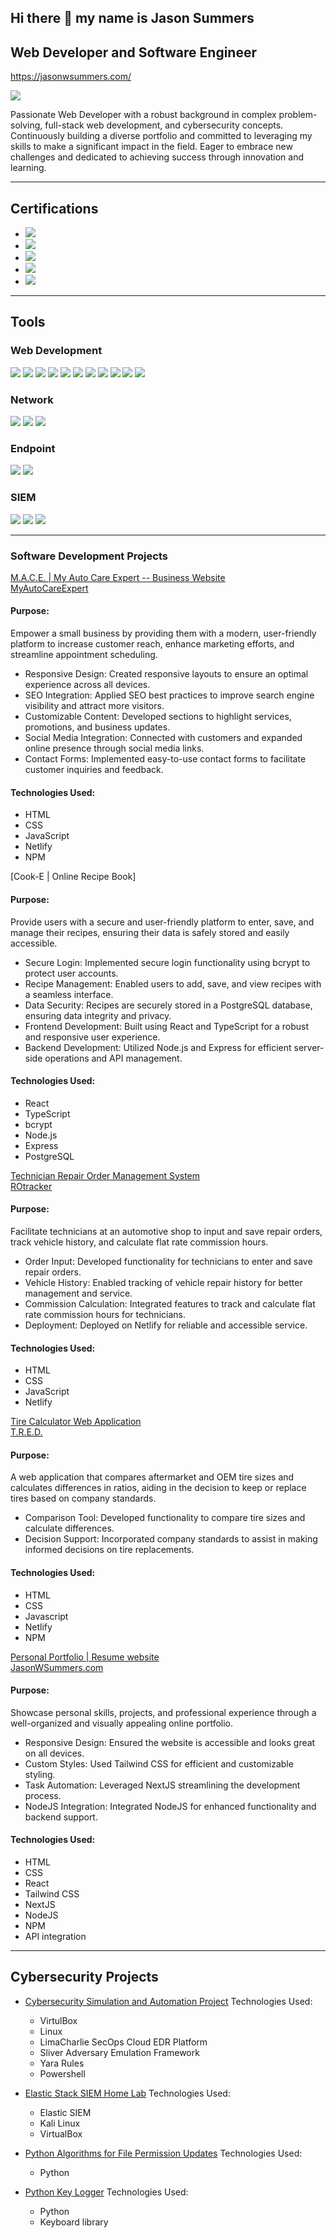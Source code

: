 ## Hi there 👋 my name is Jason Summers
## Web Developer and Software Engineer
https://jasonwsummers.com/

<a href="https://www.linkedin.com/in/jason-w-summers/"><img src="https://img.shields.io/badge/-LinkedIn-0072b1?&style=for-the-badge&logo=linkedin&logoColor=white" /></a>

Passionate Web Developer with a robust background in complex problem-solving, full-stack web development, and cybersecurity concepts. Continuously building a diverse portfolio and committed to leveraging my skills to make a significant impact in the field. Eager to embrace new challenges and dedicated to achieving success through innovation and learning.

---

## Certifications

* <img src="https://img.shields.io/badge/Responsive%20Web%20Development%20-%20FreeCodeCamp?logo=FreeCodeCamp" />
* <img src="https://img.shields.io/badge/-Google%20Cybersecurity%20Professional%20Certificate-blue?&style=for-the-badge&logo=Google&logoColor=white" />
* <img src="https://img.shields.io/badge/-Security%2B-FF0000?&style=for-the-badge&logo=CompTIA&logoColor=white" /> 
* <img src="https://img.shields.io/badge/-TryHackMe%20Introduction%20to%20Cybersecurity-yellow?&style=for-the-badge&logo=TryHackMe&logoColor=white" />
* <img src="https://img.shields.io/badge/-TryHackMe%20SOC%20LVL%201-yellow?&style=for-the-badge&logo=TryHackMe&logoColor=white" />

---

## Tools

### Web Development
<div>
    <img src="https://img.shields.io/badge/-HTML-1679A7?&style=for-the-badge&logo=HTML&logoColor=white" />
    <img src="https://img.shields.io/badge/-CSS | Sass-EF3B2D?&style=for-the-badge&logo=CSS&logoColor=white" />
    <img src="https://img.shields.io/badge/-JavaScript-00A4EF?&style=for-the-badge&logo=HTML&logoColor=white" />
    <img src="https://img.shields.io/badge/-Git-777BB4?&style=for-the-badge&logo=HTML&logoColor=white" />
    <img src="https://img.shields.io/badge/-NodeJS | ExpressJS-1679A7?&style=for-the-badge&logo=HTML&logoColor=white" />
    <img src="https://img.shields.io/badge/-Gulp | Webpack-EF3B2D?&style=for-the-badge&logo=HTML&logoColor=white" />
    <img src="https://img.shields.io/badge/-Bootstrap-1679A7?&style=for-the-badge&logo=HTML&logoColor=white" />
    <img src="https://img.shields.io/badge/-React-777BB4?&style=for-the-badge&logo=HTML&logoColor=white" />
    <img src="https://img.shields.io/badge/-NPM-EF3B2D?&style=for-the-badge&logo=HTML&logoColor=white" />
    <img src="https://img.shields.io/badge/-NextJS-00A4EF?&style=for-the-badge&logo=HTML&logoColor=white" />
     <img src="https://img.shields.io/badge/-Tailwind-1679A7?&style=for-the-badge&logo=HTML&logoColor=white" />
</div>

### Network
<div>
    <img src="https://img.shields.io/badge/-Wireshark-1679A7?&style=for-the-badge&logo=Wireshark&logoColor=white" />
    <img src="https://img.shields.io/badge/-Snort-EF3B2D?&style=for-the-badge&logo=Suricata&logoColor=white" />    
    <img src="https://img.shields.io/badge/-Zeek-777BB4?&style=for-the-badge&logo=Zeek&logoColor=white" />
</div>

### Endpoint
<div>
    <img src="https://img.shields.io/badge/-Microsoft_Defender_for_Endpoint-00A4EF?&style=for-the-badge&logo=Microsoft&logoColor=white" />
    <img src="https://img.shields.io/badge/-LimaCharlie.io-4B275F?&style=for-the-badge&logo=Velociraptor&logoColor=white" />
</div>

### SIEM
<div>
    <img src="https://img.shields.io/badge/-Microsoft_Sentinel-0078D4?&style=for-the-badge&logo=Microsoft&logoColor=white" />
    <img src="https://img.shields.io/badge/-Splunk-000000?&style=for-the-badge&logo=Splunk&logoColor=white" />
    <img src="https://img.shields.io/badge/-Elastic-005571?&style=for-the-badge&logo=Elastic&logoColor=white" />
</div>

---

### Software Development Projects

[M.A.C.E. | My Auto Care Expert -- Business Website](https://github.com/jwsummers/mace)  
[MyAutoCareExpert](https://myautocareexpert.com/)

#### Purpose:
Empower a small business by providing them with a modern, user-friendly platform to increase customer reach, enhance marketing efforts, and streamline appointment scheduling.

+ Responsive Design: Created responsive layouts to ensure an optimal experience across all devices.
+ SEO Integration: Applied SEO best practices to improve search engine visibility and attract more visitors.
+ Customizable Content: Developed sections to highlight services, promotions, and business updates.
+ Social Media Integration: Connected with customers and expanded online presence through social media links.
+ Contact Forms: Implemented easy-to-use contact forms to facilitate customer inquiries and feedback.

#### Technologies Used:
+ HTML
+ CSS
+ JavaScript
+ Netlify
+ NPM

[Cook-E | Online Recipe Book]

#### Purpose: 
Provide users with a secure and user-friendly platform to enter, save, and manage their recipes, ensuring their data is safely stored and easily accessible.

+ Secure Login: Implemented secure login functionality using bcrypt to protect user accounts.
+ Recipe Management: Enabled users to add, save, and view recipes with a seamless interface.
+ Data Security: Recipes are securely stored in a PostgreSQL database, ensuring data integrity and privacy.
+ Frontend Development: Built using React and TypeScript for a robust and responsive user experience.
+ Backend Development: Utilized Node.js and Express for efficient server-side operations and API management.

#### Technologies Used:
+ React
+ TypeScript
+ bcrypt
+ Node.js
+ Express
+ PostgreSQL

[Technician Repair Order Management System](https://github.com/jwsummers/labor-tracker)  
[ROtracker](https://labortracker.netlify.app/)

#### Purpose: 
Facilitate technicians at an automotive shop to input and save repair orders, track vehicle history, and calculate flat rate commission hours.

+ Order Input: Developed functionality for technicians to enter and save repair orders.
+ Vehicle History: Enabled tracking of vehicle repair history for better management and service.
+ Commission Calculation: Integrated features to track and calculate flat rate commission hours for technicians.
+ Deployment: Deployed on Netlify for reliable and accessible service.

#### Technologies Used:
+ HTML
+ CSS
+ JavaScript
+ Netlify

[Tire Calculator Web Application](https://github.com/jwsummers/Tire-Calculator)  
[T.R.E.D.](https://tred.netlify.app/)

#### Purpose:
A web application that compares aftermarket and OEM tire sizes and calculates differences in ratios, aiding in the decision to keep or replace tires based on company standards.

+ Comparison Tool: Developed functionality to compare tire sizes and calculate differences.
+ Decision Support: Incorporated company standards to assist in making informed decisions on tire replacements.

#### Technologies Used:
  + HTML
  + CSS
  + Javascript
  + Netlify
  + NPM

[Personal Portfolio | Resume website](https://github.com/jwsummers/portfolio)  
[JasonWSummers.com](https://jasonwsummers.com/)

#### Purpose: 
Showcase personal skills, projects, and professional experience through a well-organized and visually appealing online portfolio.

+ Responsive Design: Ensured the website is accessible and looks great on all devices.
+ Custom Styles: Used Tailwind CSS for efficient and customizable styling.
+ Task Automation: Leveraged NextJS streamlining the development process.
+ NodeJS Integration: Integrated NodeJS for enhanced functionality and backend support.

#### Technologies Used:
  + HTML
  + CSS
  + React
  + Tailwind CSS
  + NextJS
  + NodeJS
  + NPM
  + API integration

---

## Cybersecurity Projects

* [Cybersecurity Simulation and Automation Project](https://github.com/jwsummers/SOC-Analyst-Enviornment/tree/main)
Technologies Used:
  + VirtulBox 
  + Linux
  + LimaCharlie SecOps Cloud EDR Platform
  + Sliver Adversary Emulation Framework
  + Yara Rules
  + Powershell

* [Elastic Stack SIEM Home Lab](https://github.com/jwsummers/Elastic-SIEM)
Technologies Used:
  + Elastic SIEM
  + Kali Linux
  + VirtualBox

* [Python Algorithms for File Permission Updates](https://github.com/jwsummers/Python-Algorithms)
Technologies Used:
  + Python

* [Python Key Logger](https://github.com/jwsummers/KeyLogger)
Technologies Used:
  + Python
  + Keyboard library


<!--
**jwsummers/jwsummers** is a ✨ _special_ ✨ repository because its `README.md` (this file) appears on your GitHub profile.

Here are some ideas to get you started:

- 🔭 I’m currently working on ...
- 🌱 I’m currently learning ...
- 👯 I’m looking to collaborate on ...
- 🤔 I’m looking for help with ...
- 💬 Ask me about ...
- 📫 How to reach me: ...
- 😄 Pronouns: ...
- ⚡ Fun fact: ...
-->
